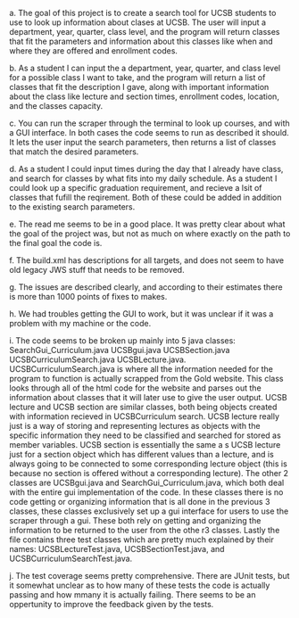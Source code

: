 a. The goal of this project is to create a search tool for UCSB students to use to look up information about clases at UCSB. The user will input a department, year, quarter, class level, and the program will return classes that fit the parameters and information about this classes like when and where they are offered and enrollment codes.

b. As a student I can input the a department, year, quarter, and class level for a possible class I want to take, and the program will return a list of classes that fit the description I gave, along with important information about the class like lecture and section times, enrollment codes, location, and the classes capacity.

c. You can run the scraper through the terminal to look up courses, and with a GUI interface. In both cases the code seems to run as described it should. It lets the user input the search parameters, then returns a list of classes that match the desired parameters. 

d. As a student I could input times during the day that I already have class, and search for classes by what fits into my daily schedule. As a student I could look up a specific graduation requirement, and recieve a lsit of classes that fufill the reqirement. Both of these could be added in addition to the existing search parameters.

e. The read me seems to be in a good place. It was pretty clear about what the goal of the project was, but not as much on where exactly on the path to the final goal the code is.

f. The build.xml has descriptions for all targets, and does not seem to have old legacy JWS stuff that needs to be removed.

g. The issues are described clearly, and according to their estimates there is more than 1000 points of fixes to makes.

h. We had troubles getting the GUI to work, but it was unclear if it was a problem with my machine or the code.

i. The code seems to be broken up mainly into 5 java classes: SearchGui_Curriculum.java  UCSBgui.java  UCSBSection.java
UCSBCurriculumSearch.java  UCSBLecture.java.  UCSBCurriculumSearch.java is where all the information needed for the 
program to function is actually scrapped from the Gold website. This class looks through all of the html code for the 
website and parses out the information about classes that it will later use to give the user output. UCSB lecture and 
UCSB section are similar classes, both being objects created with information recieved in UCSBCurriculum search. UCSB 
lecture really just is a way of storing and representing lectures as objects with the specific information they need 
to be classified and searched for stored as member variables. UCSB section is essentially the same a s UCSB lecture just 
for a section object which has different values than a lecture, and is always going to be connected to some corresponding
lecture object (this is because no section is offered without a corresponding lecture). The other 2 classes are 
UCSBgui.java and SearchGui_Curriculum.java, which both deal with the entire gui implementation of the code. In these 
classes there is no code getting or organizing information that is all done in the previous 3 classes, these classes 
exclusively set up a gui interface for users to use the scraper through a gui. These both rely on getting and organizing 
the information to be returned to the user from the othe r3 classes. Lastly the file contains three test classes which 
are pretty much explained by their names: UCSBLectureTest.java, UCSBSectionTest.java, and  UCSBCurriculumSearchTest.java.
 

j. The test coverage seems pretty comprehensive. There are JUnit tests, but it somewhat unclear as to how many of these tests the code is actually passing and how mmany it is actually failing. There seems to be an oppertunity to improve the feedback given by the tests.  
